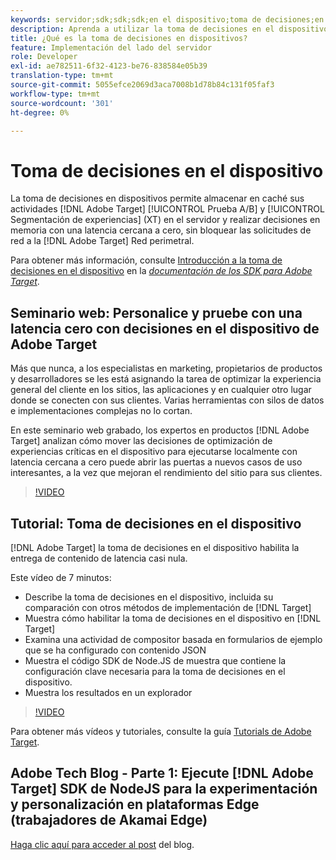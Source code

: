 ```yaml
---
keywords: servidor;sdk;sdk;sdk;en el dispositivo;toma de decisiones;en el dispositivo;en el dispositivo;latencia cero;latencia;casi cero;node.js
description: Aprenda a utilizar la toma de decisiones en el dispositivo para almacenar en caché las actividades  [!DNL Target] A/B y MVT en el servidor para realizar la toma de decisiones en la memoria con una latencia cercana a cero.
title: ¿Qué es la toma de decisiones en dispositivos?
feature: Implementación del lado del servidor
role: Developer
exl-id: ae782511-6f32-4123-be76-838584e05b39
translation-type: tm+mt
source-git-commit: 5055efce2069d3aca7008b1d78b84c131f05faf3
workflow-type: tm+mt
source-wordcount: '301'
ht-degree: 0%

---
```


# Toma de decisiones en el dispositivo

La toma de decisiones en dispositivos permite almacenar en caché sus actividades [!DNL Adobe Target] [!UICONTROL Prueba A/B] y [!UICONTROL Segmentación de experiencias] (XT) en el servidor y realizar decisiones en memoria con una latencia cercana a cero, sin bloquear las solicitudes de red a la [!DNL Adobe Target] Red perimetral.

Para obtener más información, consulte [Introducción a la toma de decisiones en el dispositivo](https://adobetarget-sdks.gitbook.io/docs/on-device-decisioning/introduction-to-on-device-decisioning) en la *[documentación de los SDK para Adobe Target](https://adobetarget-sdks.gitbook.io/docs/)*.

## Seminario web: Personalice y pruebe con una latencia cero con decisiones en el dispositivo de Adobe Target

Más que nunca, a los especialistas en marketing, propietarios de productos y desarrolladores se les está asignando la tarea de optimizar la experiencia general del cliente en los sitios, las aplicaciones y en cualquier otro lugar donde se conecten con sus clientes. Varias herramientas con silos de datos e implementaciones complejas no lo cortan.

En este seminario web grabado, los expertos en productos [!DNL Adobe Target] analizan cómo mover las decisiones de optimización de experiencias críticas en el dispositivo para ejecutarse localmente con latencia cercana a cero puede abrir las puertas a nuevos casos de uso interesantes, a la vez que mejoran el rendimiento del sitio para sus clientes.

>[!VIDEO](https://video.tv.adobe.com/v/328148)

## Tutorial: Toma de decisiones en el dispositivo

[!DNL Adobe Target] la toma de decisiones en el dispositivo habilita la entrega de contenido de latencia casi nula.

Este vídeo de 7 minutos:

* Describe la toma de decisiones en el dispositivo, incluida su comparación con otros métodos de implementación de [!DNL Target]
* Muestra cómo habilitar la toma de decisiones en el dispositivo en [!DNL Target]
* Examina una actividad de compositor basada en formularios de ejemplo que se ha configurado con contenido JSON
* Muestra el código SDK de Node.JS de muestra que contiene la configuración clave necesaria para la toma de decisiones en el dispositivo.
* Muestra los resultados en un explorador

>[!VIDEO](https://video.tv.adobe.com/v/329032)

Para obtener más vídeos y tutoriales, consulte la guía [Tutorials de Adobe Target](https://experienceleague.adobe.com/docs/target-learn/tutorials/overview.html).

## Adobe Tech Blog - Parte 1: Ejecute [!DNL Adobe Target] SDK de NodeJS para la experimentación y personalización en plataformas Edge (trabajadores de Akamai Edge)

[Haga clic aquí para acceder al post](https://medium.com/adobetech/part-1-run-adobe-target-nodejs-sdk-for-experimentation-and-personalization-on-edge-platforms-4d8660964ed9) del blog.
